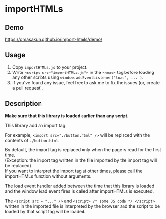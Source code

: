 # importHTMLs
## Demo
https://omasakun.github.io/import-htmls/demo/

## Usage
1. Copy `importHTMLs.js` to your project.
2. Write `<script src="importHTMLs.js">` in the `<head>` tag before loading any other scripts using `window.addEventListener("load", ... )`.
3. If you've found any issue, feel free to ask me to fix the issues (or, create a pull request).

## Description
**Make sure that this library is loaded earlier than any script.**

This library add an import tag.

For example, `<import src="./button.html" />` will be replaced with the contents of `./button.html`.  

By default, the import tag is replaced only when the page is read for the first time.  
(Exception: the import tag written in the file imported by the import tag will be replaced)  
If you want to interpret the import tag at other times, please call the importHTMLs function without arguments.

The load event handler added between the time that this library is loaded and the window load event fires is called after importHTMLs is executed.

The `<script src = "..." />` and `<script> /* some JS code */ </script>` written in the imported file is interpreted by the browser and the script to be loaded by that script tag will be loaded.
